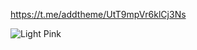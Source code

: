 https://t.me/addtheme/UtT9mpVr6klCj3Ns

![Light Pink](https://github.com/user-attachments/assets/dcfb2169-10d7-4236-8659-50ba1fb045e4)
